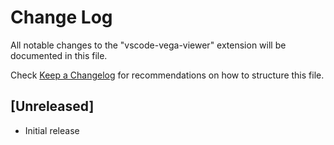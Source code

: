 # Change Log
All notable changes to the "vscode-vega-viewer" extension will be documented in this file.

Check [Keep a Changelog](http://keepachangelog.com/) for recommendations on how to structure this file.

## [Unreleased]
- Initial release